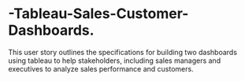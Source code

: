 # -Tableau-Sales-Customer-Dashboards.
This user story outlines the specifications for building two dashboards using tableau to help stakeholders, including sales managers and executives to analyze sales performance and customers. 
